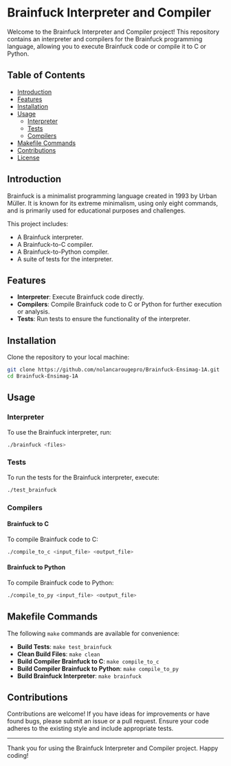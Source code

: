 # Brainfuck Interpreter and Compiler

Welcome to the Brainfuck Interpreter and Compiler project! This repository contains an interpreter and compilers for the Brainfuck programming language, allowing you to execute Brainfuck code or compile it to C or Python.

## Table of Contents

- [Introduction](#introduction)
- [Features](#features)
- [Installation](#installation)
- [Usage](#usage)
  - [Interpreter](#interpreter)
  - [Tests](#tests)
  - [Compilers](#compilers)
- [Makefile Commands](#makefile-commands)
- [Contributions](#contributions)
- [License](#license)

## Introduction

Brainfuck is a minimalist programming language created in 1993 by Urban Müller. It is known for its extreme minimalism, using only eight commands, and is primarily used for educational purposes and challenges.

This project includes:
- A Brainfuck interpreter.
- A Brainfuck-to-C compiler.
- A Brainfuck-to-Python compiler.
- A suite of tests for the interpreter.

## Features

- **Interpreter**: Execute Brainfuck code directly.
- **Compilers**: Compile Brainfuck code to C or Python for further execution or analysis.
- **Tests**: Run tests to ensure the functionality of the interpreter.

## Installation

Clone the repository to your local machine:

```sh
git clone https://github.com/nolancarougepro/Brainfuck-Ensimag-1A.git
cd Brainfuck-Ensimag-1A
```

## Usage

### Interpreter

To use the Brainfuck interpreter, run:

```sh
./brainfuck <files>
```

### Tests

To run the tests for the Brainfuck interpreter, execute:

```sh
./test_brainfuck
```

### Compilers

#### Brainfuck to C

To compile Brainfuck code to C:

```sh
./compile_to_c <input_file> <output_file>
```

#### Brainfuck to Python

To compile Brainfuck code to Python:

```sh
./compile_to_py <input_file> <output_file>
```

## Makefile Commands

The following `make` commands are available for convenience:

- **Build Tests**: `make test_brainfuck`
- **Clean Build Files**: `make clean`
- **Build Compiler Brainfuck to C**: `make compile_to_c`
- **Build Compiler Brainfuck to Python**: `make compile_to_py`
- **Build Brainfuck Interpreter**: `make brainfuck`

## Contributions

Contributions are welcome! If you have ideas for improvements or have found bugs, please submit an issue or a pull request. Ensure your code adheres to the existing style and include appropriate tests.

---

Thank you for using the Brainfuck Interpreter and Compiler project. Happy coding!

